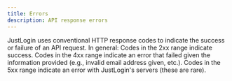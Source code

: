 ```yaml
---
title: Errors
description: API response errors
---
```

JustLogin uses conventional HTTP response codes to indicate the success or failure of an API request. In general: Codes in the 2xx range indicate success. Codes in the 4xx range indicate an error that failed given the information provided (e.g., invalid email address given, etc.). Codes in the 5xx range indicate an error with JustLogin's servers (these are rare).